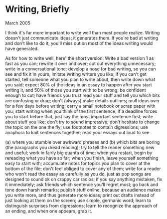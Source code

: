 # Writing, Briefly
March 2005

I think it's far more important to write well than most people realize.
Writing doesn't just communicate ideas; it generates them. If you're bad
at writing and don't like to do it, you'll miss out on most of the ideas
writing would have generated.

As for how to write well, here' the short version: Write a bad version 1
as fast as you can; rewrite it over and over; cut out everything
unnecessary; write in a conversational tone; develop a nose for bad
writing, so you can see and fix it in yours; imitate writing writers you
like; if you can't get started, tell someone what you plan to write
about, then write down what you said; expect 80% of the ideas in an
essay to happen after you start writing it, and 50% of those you start
with to be wrong; be confident enough to cut; have friends you trust
read your stuff and tell you which bits are confusing or drag; don't
(always) make details outlines; mull ideas over for a few days before
writing; carry a small notebook or scrap paper with you; start writing
when you think of the first sentence; if a deadline forces you to  start
before that, just say the most important sentence first; write about
stuff you like; don't try to sound impressive; don't hesitate to change
the topic on the one the fly; use footnotes to contain digressions; use
anaphora to knit sentences together; read your essays out loud to see

(a) where you stumble over awkward phrases and 
(b) which bits are boring (the paragraphs you dread reading);  try to
tell the reader something new and useful; work in fairly big quanta of
time; when you restart, begin by rereading what you have so far; when
you finish, leave yourself something easy to start with; accumulate
notes for topics you plan to cover at the bottom of the file; don't feel
obliged to cover any of them; write for a reader who won't read the
essay as carefully as you do, just as pop songs are designed to sound ok
on crappy car radios; if you say anything mistaken, fix it immediately;
 ask friends which sentence you'll regret most; go back and tone down
 harsh remarks; publish stuff online, because an audience makes you
 write more, and thus generate more ideas; print out drafts instead of
 just looking at them on the screen; use simple, germanic word; learn to
 distinguish surprises from digressions; learn to recognize the approach
 of an ending, and when one appears, grab it.
